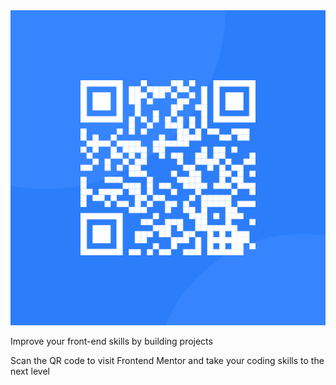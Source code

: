 <!DOCTYPE html>
<html lang="en">
<head>
  <meta charset="UTF-8">
  <meta name="viewport" content="width=device-width, initial-scale=1.0"> <!-- displays site properly based on user's device -->
  <link rel="stylesheet" href="styles.css">
  <title>Frontend Mentor | QR code component</title>
</head>
<body>
  <div class="card">
    <img src="image-qr-code.png" alt="QR Code">
    <p class="top">Improve your front-end skills by building projects</p>
    <p class="bottom">Scan the QR code to visit Frontend Mentor and take your coding skills to the next level</p>
  </div>
</body>
</html>
